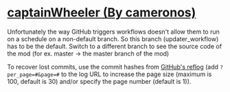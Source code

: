 # [captainWheeler (By cameronos)](https://github.com/cameronos/captainWheeler)

Unfortunately the way GitHub triggers workflows doesn't allow them to run on a schedule on a non-default branch. So this branch (updater_workflow) has to be the default. Switch to a different branch to see the source code of the mod (for ex. master -> the master branch of the mod)

To recover lost commits, use the commit hashes from [GitHub's reflog](https://api.github.com/repos/KtaneModules/captainWheeler-cameronos/events) (add `?per_page=#&page=#` to the log URL to increase the page size (maximum is 100, default is 30) and/or specify the page number (default is 1)).
